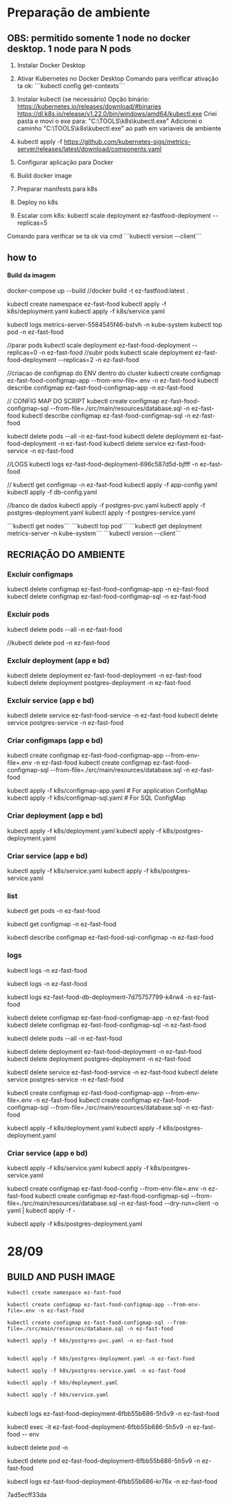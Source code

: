 # Preparação de ambiente

## OBS: permitido somente 1 node no docker desktop. 1 node para N pods
1. Instalar Docker Desktop
2. Ativar Kubernetes no Docker Desktop
Comando para verificar ativação ta ok:
	´´´kubectl config get-contexts´´´
3. Instalar kubectl (se necessário)
	Opção binário: https://kubernetes.io/releases/download/#binaries
	https://dl.k8s.io/release/v1.22.0/bin/windows/amd64/kubectl.exe
	Criei pasta e movi o exe para: "C:\TOOLS\k8s\kubectl.exe"
	Adicionei o caminho "C:\TOOLS\k8s\kubectl.exe" ao path em variaveis de ambiente
	
4. kubectl apply -f https://github.com/kubernetes-sigs/metrics-server/releases/latest/download/components.yaml

	
5. Configurar aplicação para Docker
6. Build docker image
7. Preparar manifests para k8s
8. Deploy no k8s
9. Escalar com k8s:
	kubectl scale deployment ez-fastfood-deployment --replicas=5
	
Comando para verificar se ta ok via cmd
´´´kubectl version --client´´´

## how to

#### Build da imagem

docker-compose up --build 
//docker build -t ez-fastfood:latest .

kubectl create namespace ez-fast-food
kubectl apply -f k8s/deployment.yaml
kubectl apply -f k8s/service.yaml

kubectl logs metrics-server-5584545f46-bstvh -n kube-system
kubectl top pod -n ez-fast-food

//parar pods
kubectl scale deployment ez-fast-food-deployment --replicas=0 -n ez-fast-food
//subir pods
kubectl scale deployment ez-fast-food-deployment --replicas=2 -n ez-fast-food


//criacao de configmap do ENV dentro do cluster
kubectl create configmap ez-fast-food-configmap-app --from-env-file=.env -n ez-fast-food
kubectl describe configmap ez-fast-food-configmap-app -n ez-fast-food


// CONFIG MAP DO SCRIPT
kubectl create configmap ez-fast-food-configmap-sql --from-file=./src/main/resources/database.sql -n ez-fast-food
kubectl describe configmap ez-fast-food-configmap-sql -n ez-fast-food


kubectl delete pods --all -n ez-fast-food
kubectl delete deployment ez-fast-food-deployment -n ez-fast-food
kubectl delete service ez-fast-food-service -n ez-fast-food


//LOGS
kubectl logs ez-fast-food-deployment-696c587d5d-bjfff -n ez-fast-food



//
kubectl get configmap -n ez-fast-food
kubectl apply -f app-config.yaml
kubectl apply -f db-config.yaml



//banco de dados
kubectl apply -f postgres-pvc.yaml
kubectl apply -f postgres-deployment.yaml
kubectl apply -f postgres-service.yaml



´´´kubectl get nodes´´´
´´´kubectl top pod´´´
´´´kubectl get deployment metrics-server -n kube-system´´´
´´´kubectl version --client´´´


## RECRIAÇÃO DO AMBIENTE
### Excluir configmaps
kubectl delete configmap ez-fast-food-configmap-app -n ez-fast-food
kubectl delete configmap ez-fast-food-configmap-sql -n ez-fast-food

### Excluir pods
kubectl delete pods --all -n ez-fast-food 

//kubectl delete pod <nome-do-pod> -n ez-fast-food

### Excluir deployment (app e bd)
kubectl delete deployment ez-fast-food-deployment -n ez-fast-food
kubectl delete deployment postgres-deployment -n ez-fast-food

### Excluir service (app e bd)
kubectl delete service ez-fast-food-service -n ez-fast-food
kubectl delete service postgres-service -n ez-fast-food

### Criar configmaps (app e bd)
kubectl create configmap ez-fast-food-configmap-app --from-env-file=.env -n ez-fast-food
kubectl create configmap ez-fast-food-configmap-sql --from-file=./src/main/resources/database.sql -n ez-fast-food

kubectl apply -f k8s/configmap-app.yaml   # For application ConfigMap
kubectl apply -f k8s/configmap-sql.yaml   # For SQL ConfigMap


### Criar deployment (app e bd)
kubectl apply -f k8s/deployment.yaml
kubectl apply -f k8s/postgres-deployment.yaml

### Criar service (app e bd)
kubectl apply -f k8s/service.yaml
kubectl apply -f k8s/postgres-service.yaml


### list

kubectl get pods -n ez-fast-food

kubectl get configmap -n ez-fast-food

kubectl describe configmap ez-fast-food-sql-configmap -n ez-fast-food


### logs
kubectl logs <nome-pod> -n ez-fast-food

kubectl logs <nome-pod> -n ez-fast-food


kubectl logs ez-fast-food-db-deployment-7d75757799-k4rw4 -n ez-fast-food




kubectl delete configmap ez-fast-food-configmap-app -n ez-fast-food
kubectl delete configmap ez-fast-food-configmap-sql -n ez-fast-food


kubectl delete pods --all -n ez-fast-food 


kubectl delete deployment ez-fast-food-deployment -n ez-fast-food
kubectl delete deployment postgres-deployment -n ez-fast-food


kubectl delete service ez-fast-food-service -n ez-fast-food
kubectl delete service postgres-service -n ez-fast-food


kubectl create configmap ez-fast-food-configmap-app --from-env-file=.env -n ez-fast-food
kubectl create configmap ez-fast-food-configmap-sql --from-file=./src/main/resources/database.sql -n ez-fast-food


kubectl apply -f k8s/deployment.yaml
kubectl apply -f k8s/postgres-deployment.yaml

### Criar service (app e bd)
kubectl apply -f k8s/service.yaml
kubectl apply -f k8s/postgres-service.yaml


kubectl create configmap ez-fast-food-config --from-env-file=.env -n ez-fast-food
kubectl create configmap ez-fast-food-configmap-sql --from-file=./src/main/resources/database.sql -n ez-fast-food --dry-run=client -o yaml | kubectl apply -f -


kubectl apply -f k8s/postgres-deployment.yaml




# 28/09

## BUILD AND PUSH IMAGE


```
kubectl create namespace ez-fast-food

kubectl create configmap ez-fast-food-configmap-app --from-env-file=.env -n ez-fast-food

kubectl create configmap ez-fast-food-configmap-sql --from-file=./src/main/resources/database.sql -n ez-fast-food

kubectl apply -f k8s/postgres-pvc.yaml -n ez-fast-food


kubectl apply -f k8s/postgres-deployment.yaml -n ez-fast-food

kubectl apply -f k8s/postgres-service.yaml -n ez-fast-food

kubectl apply -f k8s/deployment.yaml

kubectl apply -f k8s/service.yaml


```

kubectl logs ez-fast-food-deployment-6fbb55b686-5h5v9 -n ez-fast-food

kubectl exec -it ez-fast-food-deployment-6fbb55b686-5h5v9 -n ez-fast-food -- env

kubectl delete pod <pod-name> -n <namespace>

kubectl delete pod ez-fast-food-deployment-6fbb55b686-5h5v9 -n ez-fast-food 


kubectl logs ez-fast-food-deployment-6fbb55b686-kr76x -n ez-fast-food

7ad5ecff33da










	